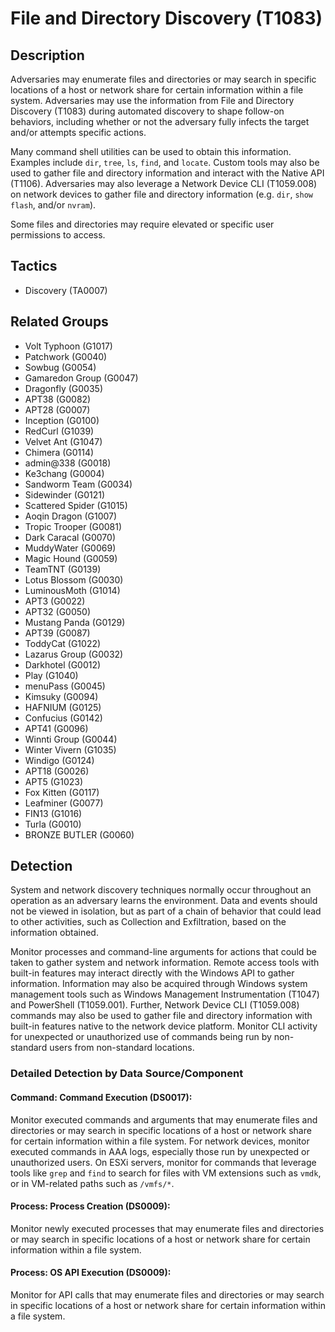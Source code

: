 # File and Directory Discovery (T1083)

## Description
Adversaries may enumerate files and directories or may search in specific locations of a host or network share for certain information within a file system. Adversaries may use the information from File and Directory Discovery (T1083) during automated discovery to shape follow-on behaviors, including whether or not the adversary fully infects the target and/or attempts specific actions.

Many command shell utilities can be used to obtain this information. Examples include ```dir```, ```tree```, ```ls```, ```find```, and ```locate```. Custom tools may also be used to gather file and directory information and interact with the Native API (T1106). Adversaries may also leverage a Network Device CLI (T1059.008) on network devices to gather file and directory information (e.g. ```dir```, ```show flash```, and/or ```nvram```).

Some files and directories may require elevated or specific user permissions to access.

## Tactics
- Discovery (TA0007)

## Related Groups
- Volt Typhoon (G1017)
- Patchwork (G0040)
- Sowbug (G0054)
- Gamaredon Group (G0047)
- Dragonfly (G0035)
- APT38 (G0082)
- APT28 (G0007)
- Inception (G0100)
- RedCurl (G1039)
- Velvet Ant (G1047)
- Chimera (G0114)
- admin@338 (G0018)
- Ke3chang (G0004)
- Sandworm Team (G0034)
- Sidewinder (G0121)
- Scattered Spider (G1015)
- Aoqin Dragon (G1007)
- Tropic Trooper (G0081)
- Dark Caracal (G0070)
- MuddyWater (G0069)
- Magic Hound (G0059)
- TeamTNT (G0139)
- Lotus Blossom (G0030)
- LuminousMoth (G1014)
- APT3 (G0022)
- APT32 (G0050)
- Mustang Panda (G0129)
- APT39 (G0087)
- ToddyCat (G1022)
- Lazarus Group (G0032)
- Darkhotel (G0012)
- Play (G1040)
- menuPass (G0045)
- Kimsuky (G0094)
- HAFNIUM (G0125)
- Confucius (G0142)
- APT41 (G0096)
- Winnti Group (G0044)
- Winter Vivern (G1035)
- Windigo (G0124)
- APT18 (G0026)
- APT5 (G1023)
- Fox Kitten (G0117)
- Leafminer (G0077)
- FIN13 (G1016)
- Turla (G0010)
- BRONZE BUTLER (G0060)

## Detection
System and network discovery techniques normally occur throughout an operation as an adversary learns the environment. Data and events should not be viewed in isolation, but as part of a chain of behavior that could lead to other activities, such as Collection and Exfiltration, based on the information obtained.

Monitor processes and command-line arguments for actions that could be taken to gather system and network information. Remote access tools with built-in features may interact directly with the Windows API to gather information. Information may also be acquired through Windows system management tools such as Windows Management Instrumentation (T1047) and PowerShell (T1059.001). Further, Network Device CLI (T1059.008) commands may also be used to gather file and directory information with built-in features native to the network device platform.  Monitor CLI activity for unexpected or unauthorized use of commands being run by non-standard users from non-standard locations.  

### Detailed Detection by Data Source/Component
#### Command: Command Execution (DS0017): 
Monitor executed commands and arguments that may enumerate files and directories or may search in specific locations of a host or network share for certain information within a file system. For network devices, monitor executed commands in AAA logs, especially those run by unexpected or unauthorized users. On ESXi servers, monitor for commands that leverage tools like `grep` and `find` to search for files with VM extensions such as `vmdk`, or in VM-related paths such as `/vmfs/*`.

#### Process: Process Creation (DS0009): 
Monitor newly executed processes that may enumerate files and directories or may search in specific locations of a host or network share for certain information within a file system.

#### Process: OS API Execution (DS0009): 
Monitor for API calls that may enumerate files and directories or may search in specific locations of a host or network share for certain information within a file system.


